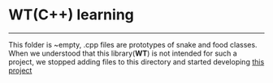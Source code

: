 # WT(C++) learning
---
This folder is ~empty, .cpp files are prototypes of snake and food classes. When we understood that this library(**WT**) is not intended for such a project, we stopped adding files to this directory and started developing [this project](https://github.com/rw404/attempts)
